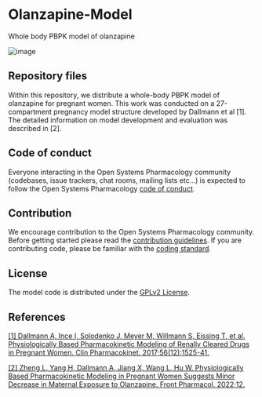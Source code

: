 # Olanzapine-Model

Whole body PBPK model of olanzapine

![image](https://user-images.githubusercontent.com/45459593/151468086-d7578174-63e3-4073-b720-09f348eb48ed.png)

 ## Repository files
Within this repository, we distribute a whole-body PBPK model of olanzapine for pregnant women. This work was conducted on a 27-compartment pregnancy model structure developed by Dallmann et al [1]. The detailed information on model development and evaluation was described in [2].

## Code of conduct
Everyone interacting in the Open Systems Pharmacology community (codebases, issue trackers, chat rooms, mailing lists etc...) is expected to follow the Open Systems Pharmacology [code of conduct](https://github.com/Open-Systems-Pharmacology/Suite/blob/master/CODE_OF_CONDUCT.md#contributor-covenant-code-of-conduct).

## Contribution
We encourage contribution to the Open Systems Pharmacology community. Before getting started please read the [contribution guidelines](https://github.com/Open-Systems-Pharmacology/Suite/blob/master/CONTRIBUTING.md#ways-to-contribute). If you are contributing code, please be familiar with the [coding standard](https://github.com/Open-Systems-Pharmacology/Suite/blob/master/CODING_STANDARDS.md#visual-studio-settings).

## License
The model code is distributed under the [GPLv2 License](https://github.com/Open-Systems-Pharmacology/Suite/blob/develop/LICENSE).

## References
[[1] Dallmann A, Ince I, Solodenko J, Meyer M, Willmann S, Eissing T, et al. Physiologically Based Pharmacokinetic Modeling of Renally Cleared Drugs in Pregnant Women. Clin Pharmacokinet. 2017;56(12):1525-41.](https://doi.org/10.1007/s40262-017-0538-0)

[[2] Zheng L, Yang H, Dallmann A, Jiang X, Wang L, Hu W. Physiologically Based Pharmacokinetic Modeling in Pregnant Women Suggests Minor Decrease in Maternal Exposure to Olanzapine. Front Pharmacol. 2022;12.](https://doi.org/10.3389/fphar.2021.793346)

